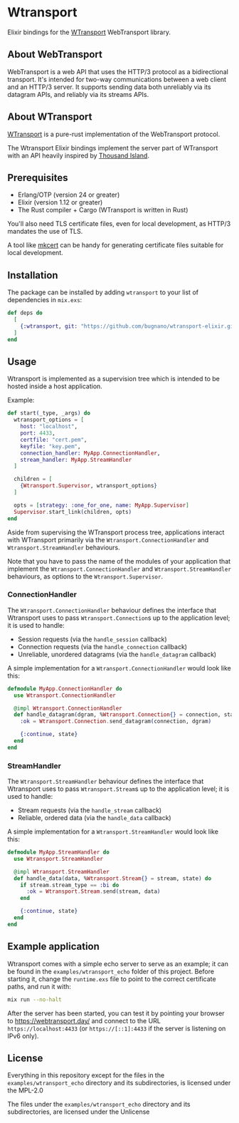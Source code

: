 # Wtransport

Elixir bindings for the [WTransport](https://github.com/BiagioFesta/wtransport) WebTransport library.

## About WebTransport

WebTransport is a web API that uses the HTTP/3 protocol as a bidirectional transport.
It's intended for two-way communications between a web client and an HTTP/3 server.
It supports sending data both unreliably via its datagram APIs, and reliably via its streams APIs.

## About WTransport

[WTransport](https://github.com/BiagioFesta/wtransport) is a pure-rust implementation of the WebTransport protocol.

The Wtransport Elixir bindings implement the server part of WTransport with an API heavily inspired by
[Thousand Island](https://github.com/mtrudel/thousand_island).

## Prerequisites

- Erlang/OTP (version 24 or greater)
- Elixir (version 1.12 or greater)
- The Rust compiler + Cargo (WTransport is written in Rust)

You'll also need TLS certificate files, even for local development, as HTTP/3 mandates the use of TLS.

A tool like [mkcert](https://github.com/FiloSottile/mkcert) can be handy for generating certificate files suitable for local development.

## Installation

The package can be installed by adding `wtransport` to your list of dependencies in `mix.exs`:

```elixir
def deps do
  [
    {:wtransport, git: "https://github.com/bugnano/wtransport-elixir.git"}
  ]
end
```

## Usage

Wtransport is implemented as a supervision tree which is intended to be hosted inside a host application.

Example:

```elixir
def start(_type, _args) do
  wtransport_options = [
    host: "localhost",
    port: 4433,
    certfile: "cert.pem",
    keyfile: "key.pem",
    connection_handler: MyApp.ConnectionHandler,
    stream_handler: MyApp.StreamHandler
  ]

  children = [
    {Wtransport.Supervisor, wtransport_options}
  ]

  opts = [strategy: :one_for_one, name: MyApp.Supervisor]
  Supervisor.start_link(children, opts)
end
```

Aside from supervising the WTransport process tree,
applications interact with WTransport primarily via the
`Wtransport.ConnectionHandler` and `Wtransport.StreamHandler` behaviours.

Note that you have to pass the name of the modules of your application that implement the
`Wtransport.ConnectionHandler` and `Wtransport.StreamHandler` behaviours, as options
to the `Wtransport.Supervisor`.

### ConnectionHandler

The `Wtransport.ConnectionHandler` behaviour defines the interface that Wtransport uses to pass `Wtransport.Connection`s up to the application level;
it is used to handle:

- Session requests (via the `handle_session` callback)
- Connection requests (via the `handle_connection` callback)
- Unreliable, unordered datagrams (via the `handle_datagram` callback)

A simple implementation for a `Wtransport.ConnectionHandler` would look like this:

```elixir
defmodule MyApp.ConnectionHandler do
  use Wtransport.ConnectionHandler

  @impl Wtransport.ConnectionHandler
  def handle_datagram(dgram, %Wtransport.Connection{} = connection, state) do
    :ok = Wtransport.Connection.send_datagram(connection, dgram)

    {:continue, state}
  end
end
```

### StreamHandler

The `Wtransport.StreamHandler` behaviour defines the interface that Wtransport uses to pass `Wtransport.Stream`s up to the application level;
it is used to handle:

- Stream requests (via the `handle_stream` callback)
- Reliable, ordered data (via the `handle_data` callback)

A simple implementation for a `Wtransport.StreamHandler` would look like this:

```elixir
defmodule MyApp.StreamHandler do
  use Wtransport.StreamHandler

  @impl Wtransport.StreamHandler
  def handle_data(data, %Wtransport.Stream{} = stream, state) do
    if stream.stream_type == :bi do
      :ok = Wtransport.Stream.send(stream, data)
    end

    {:continue, state}
  end
end
```

## Example application

Wtransport comes with a simple echo server to serve as an example;
it can be found in the `examples/wtransport_echo` folder of this project.
Before starting it, change the `runtime.exs` file to point to the correct
certificate paths, and run it with:

```bash
mix run --no-halt
```

After the server has been started, you can test it by pointing your browser to
https://webtransport.day/
and connect to the URL `https://localhost:4433`
(or `https://[::1]:4433` if the server is listening on IPv6 only).

## License

Everything in this repository except for the files in the `examples/wtransport_echo` directory and its subdirectories,
is licensed under the MPL-2.0

The files under the `examples/wtransport_echo` directory and its subdirectories,
are licensed under the Unlicense
